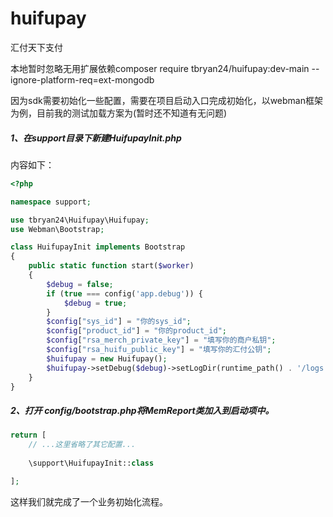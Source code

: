 # huifupay

汇付天下支付

本地暂时忽略无用扩展依赖composer require tbryan24/huifupay:dev-main --ignore-platform-req=ext-mongodb

因为sdk需要初始化一些配置，需要在项目启动入口完成初始化，以webman框架为例，目前我的测试加载方案为(暂时还不知道有无问题)

##### 1、在support目录下新建HuifupayInit.php

内容如下：

```php
<?php

namespace support;

use tbryan24\Huifupay\Huifupay;
use Webman\Bootstrap;

class HuifupayInit implements Bootstrap
{
    public static function start($worker)
    {
        $debug = false;
        if (true === config('app.debug')) {
            $debug = true;
        }
        $config["sys_id"] = "你的sys_id";
        $config["product_id"] = "你的product_id";
        $config["rsa_merch_private_key"] = "填写你的商户私钥";
        $config["rsa_huifu_public_key"] = "填写你的汇付公钥";
        $huifupay = new Huifupay();
        $huifupay->setDebug($debug)->setLogDir(runtime_path() . '/logs')->setConfig($config)->init();
    }
}
```



##### 2、打开 config/bootstrap.php将MemReport类加入到启动项中。

```php
return [
    // ...这里省略了其它配置...
    
	\support\HuifupayInit::class

];
```



这样我们就完成了一个业务初始化流程。